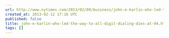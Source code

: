 ```yaml
---
url: http://www.nytimes.com/2013/02/09/business/john-e-karlin-who-led-the-way-to-all-digit-dialing-dies-at-94.html?ref=obituaries&_r=0&pagewanted=all
created_at: 2013-02-12 17:16 UTC
published: false
title: john-e-karlin-who-led-the-way-to-all-digit-dialing-dies-at-94.html
tags: []
---
```



